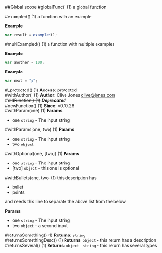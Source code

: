##Global scope
<a name="globalFunc"></a>
#globalFunc() (1)
a global function

<a name="exampled"></a>
#exampled() (1)
a function with an example

**Example**  
```js
var result = exampled();
```
<a name="multiExampled"></a>
#multiExampled() (1)
a function with multiple examples

**Example**  
```js
var another = 100;
```
**Example**  
```js
var next = "p";
```
<a name="_protected"></a>
#_protected() (1)
**Access**: protected  
<a name="withAuthor"></a>
#withAuthor() (1)
**Author**: Clive Jones <clive@jones.com>  
<a name="oldFunction"></a>
#~~oldFunction() (1)~~
***Deprecated***  
<a name="newFunction"></a>
#newFunction() (1)
**Since**: v0.10.28  
<a name="withParam"></a>
#withParam(one) (1)
**Params**

- one `string` - The input string

<a name="withParams"></a>
#withParams(one, two) (1)
**Params**

- one `string` - The input string
- two `object`

<a name="withOptional"></a>
#withOptional(one, [two]) (1)
**Params**

- one `string` - The input string
- [two] `object` - this one is optional

<a name="withBullets"></a>
#withBullets(one, two) (1)
this description has 

- bullet
- points

and needs this line to separate the above list from the below

**Params**

- one `string` - The input string
- two `object` - a second input

<a name="returnsSomething"></a>
#returnsSomething() (1)
**Returns**: `string`  
<a name="returnsSomethingDesc"></a>
#returnsSomethingDesc() (1)
**Returns**: `object` - this return has a description  
<a name="returnsSeveral"></a>
#returnsSeveral() (1)
**Returns**: `object` | `string` - this return has several types  

